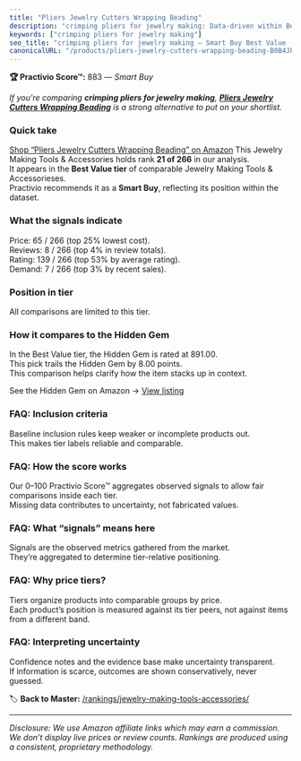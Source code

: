 ```yaml
---
title: "Pliers Jewelry Cutters Wrapping Beading"
description: "crimping pliers for jewelry making: Data-driven within Best Value ranking using the Practivio Score™. Positioned by quality, value, demand, findability, moment…"
keywords: ["crimping pliers for jewelry making"]
seo_title: "crimping pliers for jewelry making — Smart Buy Best Value (2025)"
canonicalURL: "/products/pliers-jewelry-cutters-wrapping-beading-B0B4JPSQLG/"
---
```


**🏆 Practivio Score™:** 883 — _Smart Buy_


*If you're comparing **crimping pliers for jewelry making**, **[Pliers Jewelry Cutters Wrapping Beading](https://www.amazon.com/dp/B0B4JPSQLG?tag=practivio-20)** is a strong alternative to put on your shortlist.*
### Quick take
[Shop “Pliers Jewelry Cutters Wrapping Beading” on Amazon](https://www.amazon.com/dp/B0B4JPSQLG?tag=practivio-20)
This Jewelry Making Tools & Accessories holds rank **21 of 266** in our analysis.  
It appears in the **Best Value tier** of comparable Jewelry Making Tools & Accessorieses.  
Practivio recommends it as a **Smart Buy**, reflecting its position within the dataset.

### What the signals indicate
Price: 65 / 266 (top 25% lowest cost).  
Reviews: 8 / 266 (top 4% in review totals).  
Rating: 139 / 266 (top 53% by average rating).  
Demand: 7 / 266 (top 3% by recent sales).

### Position in tier
All comparisons are limited to this tier.

### How it compares to the Hidden Gem
In the Best Value tier, the Hidden Gem is rated at 891.00.  
This pick trails the Hidden Gem by 8.00 points.  
This comparison helps clarify how the item stacks up in context.  

See the Hidden Gem on Amazon → [View listing](https://www.amazon.com/dp/B00K18YIOU?tag=practivio-20)

### FAQ: Inclusion criteria
Baseline inclusion rules keep weaker or incomplete products out.  
This makes tier labels reliable and comparable.

### FAQ: How the score works
Our 0–100 Practivio Score™ aggregates observed signals to allow fair comparisons inside each tier.  
Missing data contributes to uncertainty, not fabricated values.

### FAQ: What “signals” means here
Signals are the observed metrics gathered from the market.  
They’re aggregated to determine tier-relative positioning.

### FAQ: Why price tiers?
Tiers organize products into comparable groups by price.  
Each product’s position is measured against its tier peers, not against items from a different band.

### FAQ: Interpreting uncertainty
Confidence notes and the evidence base make uncertainty transparent.  
If information is scarce, outcomes are shown conservatively, never guessed.


🏷️ **Back to Master:** [/rankings/jewelry-making-tools-accessories/](/rankings/jewelry-making-tools-accessories/)

---
_Disclosure: We use Amazon affiliate links which may earn a commission. We don’t display live prices or review counts. Rankings are produced using a consistent, proprietary methodology._
